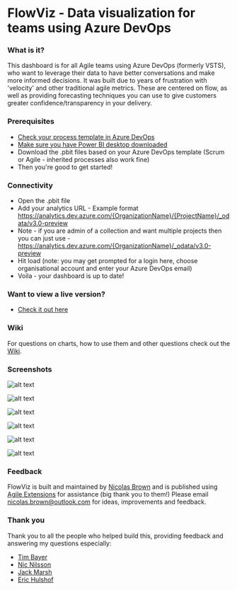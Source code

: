 # FlowViz - Data visualization for teams using Azure DevOps
### What is it?
This dashboard is for all Agile teams using Azure DevOps (formerly VSTS), who want to leverage their data to have better conversations and make more informed decisions. It was built due to years of frustration with 'velocity' and other traditional agile metrics. These are centered on flow, as well as providing forecasting techniques you can use to give customers greater confidence/transparency in your delivery.

### Prerequisites
* [Check your process template in Azure DevOps](https://docs.microsoft.com/en-us/azure/devops/boards/work-items/guidance/choose-process?view=azure-devops&tabs=basic-process)
* [Make sure you have Power BI desktop downloaded](https://www.microsoft.com/en-us/download/details.aspx?id=45331)
* Download the .pbit files based on your Azure DevOps template (Scrum or Agile - inherited processes also work fine)
* Then you're good to get started!

### Connectivity
* Open the .pbit file
* Add your analytics URL - Example format https://analytics.dev.azure.com/{OrganizationName}/{ProjectName}/_odata/v3.0-preview 
* Note - if you are admin of a collection and want multiple projects then you can just use -  https://analytics.dev.azure.com/{OrganizationName}/_odata/v3.0-preview
* Hit load (note: you may get prompted for a login here, choose organisational account and enter your Azure DevOps email)
* Voila - your dashboard is up to date!

### Want to view a live version?
* [Check it out here](https://app.powerbi.com/view?r=eyJrIjoiZTgxMTI1ZGItNzQwMC00NjJhLTgwMWMtZWE2M2MyOTdlYmQzIiwidCI6IjUxMzI5NGEwLTNlMjAtNDFiMi1hOTcwLTZkMzBiZjE1NDZmYSIsImMiOjZ9)

### Wiki 

For questions on charts, how to use them and other questions check out the [Wiki](https://github.com/nbrown02/FlowViz/wiki/FlowViz-Wiki).

### Screenshots
![alt text](https://raw.githubusercontent.com/nbrown02/FlowViz/master/Screenshots/FlowViz%20Page%201.png)

![alt text](https://raw.githubusercontent.com/nbrown02/FlowViz/master/Screenshots/FlowViz%20Page%201%20(tooltip).png)

![alt text](https://raw.githubusercontent.com/nbrown02/FlowViz/master/Screenshots/FlowViz%20Page%202.png)

![alt text](https://raw.githubusercontent.com/nbrown02/FlowViz/master/Screenshots/FlowViz%20Page%203.png)

![alt text](https://raw.githubusercontent.com/nbrown02/FlowViz/master/Screenshots/FlowViz%20Page%204.png)

![alt text](https://raw.githubusercontent.com/nbrown02/FlowViz/master/Screenshots/FlowViz%20Page%205.png)

### Feedback
FlowViz is built and maintained by [Nicolas Brown](https://www.nicolasbrown.co.uk/) and is published using [Agile Extensions](https://www.agileextensions.com/) for assistance (big thank you to them!)
Please email nicolas.brown@outlook.com for ideas, improvements and feedback.

### Thank you

Thank you to all the people who helped build this, providing feedback and answering my questions especially:
* [Tim Bayer](https://www.linkedin.com/in/tim-bayer-4ab28783/)
* [Nic Nilsson](https://www.linkedin.com/in/nicholas-nilsson-6b601225/)
* [Jack Marsh](https://www.linkedin.com/in/jack-marsh-1a1aa564)
* [Eric Hulshof](https://www.linkedin.com/in/eric-hulshof-485a0868/)
